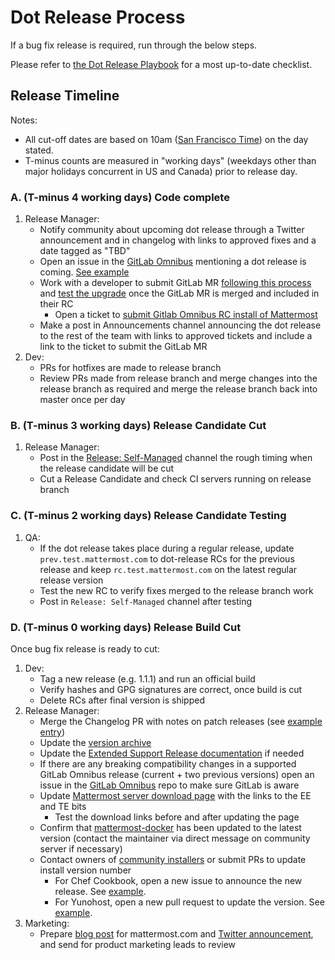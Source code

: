# Dot Release Process

If a bug fix release is required, run through the below steps.

Please refer to [the Dot Release Playbook](https://community.mattermost.com/playbooks/playbooks/hjn1xnc3gfnmzeqwssyu6dsa3w/preview) for a most up-to-date checklist.

## Release Timeline

Notes:

* All cut-off dates are based on 10am \([San Francisco Time](http://everytimezone.com/)\) on the day stated.
* T-minus counts are measured in "working days" \(weekdays other than major holidays concurrent in US and Canada\) prior to release day.

### A. \(T-minus 4 working days\) Code complete

1. Release Manager:
   * Notify community about upcoming dot release through a Twitter announcement and in changelog with links to approved fixes and a date tagged as "TBD"
   * Open an issue in the [GitLab Omnibus](https://gitlab.com/gitlab-org/omnibus-gitlab) mentioning a dot release is coming. [See example](https://gitlab.com/gitlab-org/omnibus-gitlab/issues/3099)
   * Work with a developer to submit GitLab MR [following this process](https://docs.mattermost.com/process/gitlab-process.html#merge-requests) and [test the upgrade](https://docs.google.com/document/d/1mbeu2XXwCpbz3qz7y_6yDIYBToyY2nW0NFZq9Gdei1E/edit#heading=h.ncq9ltn04isg) once the GitLab MR is merged and included in their RC
     * Open a ticket to [submit Gitlab Omnibus RC install of Mattermost](https://mattermost.atlassian.net/browse/MM-10365)
   * Make a post in Announcements channel announcing the dot release to the rest of the team with links to approved tickets and include a link to the ticket to submit the GitLab MR
2. Dev:
   * PRs for hotfixes are made to release branch
   * Review PRs made from release branch and merge changes into the release branch as required and merge the release branch back into master once per day

### B. \(T-minus 3 working days\) Release Candidate Cut

1. Release Manager:
   * Post in the [Release: Self-Managed](https://community.mattermost.com/core/channels/release-discussion) channel the rough timing when the release candidate will be cut
   * Cut a Release Candidate and check CI servers running on release branch

### C. \(T-minus 2 working days\) Release Candidate Testing

1. QA:
   * If the dot release takes place during a regular release, update `prev.test.mattermost.com` to dot-release RCs for the previous release and keep `rc.test.mattermost.com` on the latest regular release version
   * Test the new RC to verify fixes merged to the release branch work
   * Post in `Release: Self-Managed` channel after testing

### D. \(T-minus 0 working days\) Release Build Cut

Once bug fix release is ready to cut:

1. Dev:
   * Tag a new release \(e.g. 1.1.1\) and run an official build
   * Verify hashes and GPG signatures are correct, once build is cut
   * Delete RCs after final version is shipped
2. Release Manager:
   * Merge the Changelog PR with notes on patch releases \(see [example entry](https://docs.mattermost.com/install/self-managed-changelog.html#release-v5-39-quality-release)\)
   * Update the [version archive](https://docs.mattermost.com/upgrade/version-archive.html)
   * Update the [Extended Support Release documentation](https://docs.mattermost.com/upgrade/extended-support-release.html) if needed
   * If there are any breaking compatibility changes in a supported GitLab Omnibus release \(current + two previous versions\) open an issue in the [GitLab Omnibus](https://gitlab.com/gitlab-org/omnibus-gitlab) repo to make sure GitLab is aware
   * Update [Mattermost server download page](https://mattermost.com/download) with the links to the EE and TE bits
     * Test the download links before and after updating the page
   * Confirm that [mattermost-docker](https://github.com/mattermost/mattermost-docker/releases) has been updated to the latest version \(contact the maintainer via direct message on community server if necessary\)
   * Contact owners of [community installers](http://www.mattermost.org/installation/) or submit PRs to update install version number
     * For Chef Cookbook, open a new issue to announce the new release. See [example](https://github.com/ist-dsi/mattermost-cookbook/issues/48).
     * For Yunohost, open a new pull request to update the version. See [example](https://github.com/YunoHost-Apps/mattermost_ynh/pull/143).
3. Marketing:
   * Prepare [blog post](https://mattermost.com/blog/mattermost-4-10-faster-load-times/) for mattermost.com and [Twitter announcement](https://twitter.com/mattermosthq/status/827193482578112512), and send for product marketing leads to review
